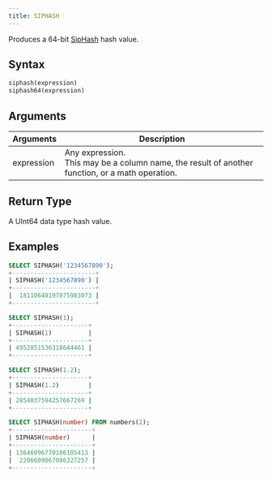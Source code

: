 ```yaml
---
title: SIPHASH
---
```


Produces a 64-bit [SipHash](https://131002.net/siphash) hash value.

## Syntax

```sql
siphash(expression)
siphash64(expression)
```

## Arguments

| Arguments   | Description |
| ----------- | ----------- |
| expression  | Any expression. <br /> This may be a column name, the result of another function, or a math operation.

## Return Type

A UInt64 data type hash value.


## Examples

```sql
SELECT SIPHASH('1234567890');
+-----------------------+
| SIPHASH('1234567890') |
+-----------------------+
|  18110648197875983073 |
+-----------------------+

SELECT SIPHASH(1);
+---------------------+
| SIPHASH(1)          |
+---------------------+
| 4952851536318644461 |
+---------------------+

SELECT SIPHASH(1.2);
+---------------------+
| SIPHASH(1.2)        |
+---------------------+
| 2854037594257667269 |
+---------------------+

SELECT SIPHASH(number) FROM numbers(2);
+----------------------+
| SIPHASH(number)      |
+----------------------+
| 13646096770106105413 |
|  2206609067086327257 |
+----------------------+

```
